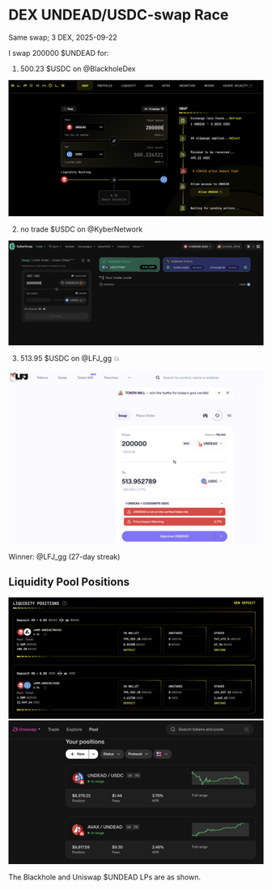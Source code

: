 # DEX UNDEAD/USDC-swap Race 

Same swap; 3 DEX, 2025-09-22 

I swap 200000 $UNDEAD for: 

1. 500.23 $USDC on @BlackholeDex 

![UNDEAD/USDC swap on Blackhole](imgs/01a-blackhole.png) 

2. no trade $USDC on @KyberNetwork 

![UNDEAD/USDC swap on Kyber](imgs/01b-kyber.png) 

3. 513.95 $USDC on @LFJ_gg 💥 

![UNDEAD/USDC swap on LFJ](imgs/01c-lfj.png) 

Winner: @LFJ_gg (27-day streak) 

## Liquidity Pool Positions 

![Blackhole UNDEAD LPs](imgs/02a-blackhole-lps.png) 
![Uniswap UNDEAD LPs](imgs/02b-uniswap-lps.png) 

The Blackhole and Uniswap $UNDEAD LPs are as shown. 

